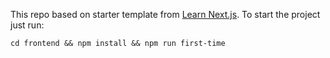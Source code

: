 This repo based on starter template from [Learn Next.js](https://nextjs.org/learn).
To start the project just run:
```
cd frontend && npm install && npm run first-time
```
